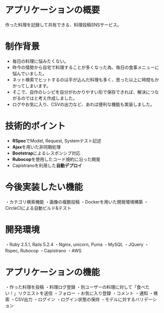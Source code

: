 # アプリケーションの概要
作った料理を記録して共有できる、料理投稿SNSサービス。

# 制作背景
- 毎日の料理に悩みたくない。
- 昨今の情勢から自宅で料理することが多くなった為、毎日の食事メニューに悩んでいました。
- ネット検索でヒットするのは手が込んだ料理も多く、思った以上に時間もかかってしまいます。
- そこで、自作のレシピを自分がわかりやすい形で保存できれば、解決につながるのではと考え作成しました。
- ログやお気に入り、CSVの出力など、あれば便利な機能も実装しました。

# 技術的ポイント
- **RSpec**でModel, Request, Systemテスト記述
- **Ajax**を用いた非同期処理
- **Bootstrap**によるレスポンシブ対応
- **Rubocop**を使用したコード規約に沿った開発
- Capistranoを利用した**自動デプロイ**

# 今後実装したい機能
・カテゴリ検索機能
・画像の複数投稿
・Dockerを用いた開発環境構築
・CircleCIによる自動ビルド&テスト

# 開発環境
・Ruby 2.5.1, Rails 5.2.4
・Nginx, unicorn, Puma
・MySQL
・JQuery
・Rspec, Rubocop
・Capistrano
・AWS

# アプリケーションの機能
・作った料理を投稿
・料理ログ登録
・別ユーザーの料理に対して「食べたい！」リクエストを送信
・フォロー
・お気に入り登録
・コメント
・通知
・検索
・CSV出力
・ログイン
・ログイン状態の保持
・モデルに対するバリデーション
